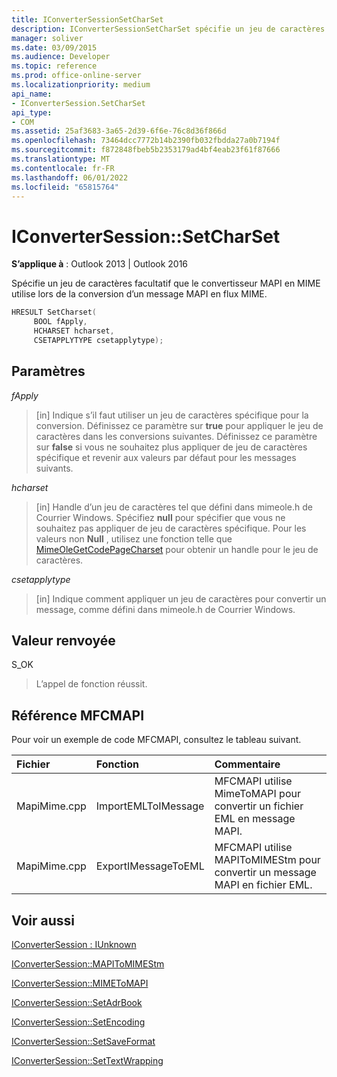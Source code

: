 ```yaml
---
title: IConverterSessionSetCharSet
description: IConverterSessionSetCharSet spécifie un jeu de caractères facultatif que le convertisseur MAPI en MIME utilise lors de la conversion d’un message MAPI en flux MIME.
manager: soliver
ms.date: 03/09/2015
ms.audience: Developer
ms.topic: reference
ms.prod: office-online-server
ms.localizationpriority: medium
api_name:
- IConverterSession.SetCharSet
api_type:
- COM
ms.assetid: 25af3683-3a65-2d39-6f6e-76c8d36f866d
ms.openlocfilehash: 73464dcc7772b14b2390fb032fbdda27a0b7194f
ms.sourcegitcommit: f872848fbeb5b2353179ad4bf4eab23f61f87666
ms.translationtype: MT
ms.contentlocale: fr-FR
ms.lasthandoff: 06/01/2022
ms.locfileid: "65815764"
---
```

# <a name="iconvertersessionsetcharset"></a>IConverterSession::SetCharSet

  
  
**S’applique à** : Outlook 2013 | Outlook 2016 
  
Spécifie un jeu de caractères facultatif que le convertisseur MAPI en MIME utilise lors de la conversion d’un message MAPI en flux MIME.
  
```cpp
HRESULT SetCharset( 
     BOOL fApply, 
     HCHARSET hcharset, 
     CSETAPPLYTYPE csetapplytype); 
```

## <a name="parameters"></a>Paramètres

 _fApply_
  
> [in] Indique s’il faut utiliser un jeu de caractères spécifique pour la conversion. Définissez ce paramètre sur **true** pour appliquer le jeu de caractères dans les conversions suivantes. Définissez ce paramètre sur **false** si vous ne souhaitez plus appliquer de jeu de caractères spécifique et revenir aux valeurs par défaut pour les messages suivants. 
    
 _hcharset_
  
> [in] Handle d’un jeu de caractères tel que défini dans mimeole.h de Courrier Windows. Spécifiez **null** pour spécifier que vous ne souhaitez pas appliquer de jeu de caractères spécifique. Pour les valeurs non **Null** , utilisez une fonction telle que [MimeOleGetCodePageCharset](https://msdn.microsoft.com/library/ms714746%28VS.85%29.aspx) pour obtenir un handle pour le jeu de caractères. 
    
 _csetapplytype_
  
> [in] Indique comment appliquer un jeu de caractères pour convertir un message, comme défini dans mimeole.h de Courrier Windows.
    
## <a name="return-value"></a>Valeur renvoyée

S_OK
  
> L’appel de fonction réussit.
    
## <a name="mfcmapi-reference"></a>Référence MFCMAPI

Pour voir un exemple de code MFCMAPI, consultez le tableau suivant.
  
|**Fichier**|**Fonction**|**Commentaire**|
|:-----|:-----|:-----|
|MapiMime.cpp  <br/> |ImportEMLToIMessage  <br/> |MFCMAPI utilise MimeToMAPI pour convertir un fichier EML en message MAPI. |
|MapiMime.cpp  <br/> |ExportIMessageToEML  <br/> |MFCMAPI utilise MAPIToMIMEStm pour convertir un message MAPI en fichier EML. |
   
## <a name="see-also"></a>Voir aussi



[IConverterSession : IUnknown](iconvertersessioniunknown.md)
  
[IConverterSession::MAPIToMIMEStm](iconvertersession-mapitomimestm.md)
  
[IConverterSession::MIMEToMAPI](iconvertersession-mimetomapi.md)
  
[IConverterSession::SetAdrBook](iconvertersession-setadrbook.md)
  
[IConverterSession::SetEncoding](iconvertersession-setencoding.md)
  
[IConverterSession::SetSaveFormat](iconvertersession-setsaveformat.md)
  
[IConverterSession::SetTextWrapping](iconvertersession-settextwrapping.md)

